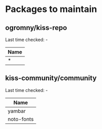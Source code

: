 # Packages to maintain

## ogromny/kiss-repo

Last time checked: -

| Name       |
| ---------- |
| *          |

## kiss-community/community

Last time checked: -

| Name       |
| ---------- |
| yambar     |
| noto-fonts |
